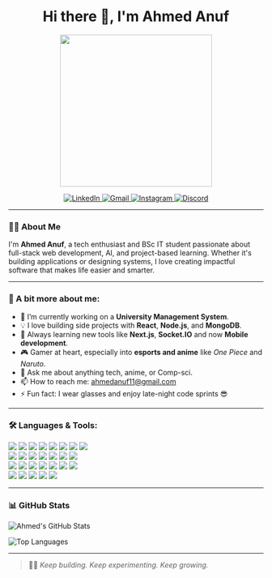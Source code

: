 <h1 align="center">Hi there 👋, I'm Ahmed Anuf</h1>
<p align="center">
  <img src="[https://cdn.dribbble.com/users/1162077/screenshots/3848914/programmer.gif](https://camo.githubusercontent.com/4d9f5ecceb711eec6e2018f38a5677dc657c9738d4a65ba3b928c41c0a45b439/68747470733a2f2f6d69726f2e6d656469756d2e636f6d2f6d61782f313336302f302a37513379765349765f7430696f4a2d5a2e676966)" width="300" />
</p>

<p align="center">
  <a href="https://www.linkedin.com/in/ahmed-anuf-03baa8260/" target="_blank">
    <img alt="LinkedIn" src="https://img.shields.io/badge/LinkedIn-blue?style=for-the-badge&logo=linkedin&logoColor=white" />
  </a>
  <a href="https://mail.google.com/mail/?view=cm&to=ahmedanuf11@gmail.com">
    <img alt="Gmail" src="https://img.shields.io/badge/Email-D14836?style=for-the-badge&logo=gmail&logoColor=white" />
  </a>
  <a href="https://www.instagram.com/anufff__/" target="_blank">
  <img alt="Instagram" src="https://img.shields.io/badge/Instagram-E4405F?style=for-the-badge&logo=instagram&logoColor=white" />
</a>
  <a href="https://discord.com/users/anuf_" target="_blank">
    <img alt="Discord" src="https://img.shields.io/badge/Discord-7289DA?style=for-the-badge&logo=discord&logoColor=white" />
  </a>
</p>

---

### 👨‍💻 About Me

I'm **Ahmed Anuf**, a tech enthusiast and BSc IT student passionate about full-stack web development, AI, and project-based learning. Whether it's building applications or designing systems, I love creating impactful software that makes life easier and smarter.

---

### 🧠 A bit more about me:

- 🔭 I’m currently working on a **University Management System**.
- 💡 I love building side projects with **React**, **Node.js**, and **MongoDB**.
- 🌱 Always learning new tools like **Next.js**, **Socket.IO** and now **Mobile development**.
- 🎮 Gamer at heart, especially into **esports and anime** like *One Piece* and *Naruto*.
- 💬 Ask me about anything tech, anime, or Comp-sci.
- 📫 How to reach me: ahmedanuf11@gmail.com
- ⚡ Fun fact: I wear glasses and enjoy late-night code sprints 😎

---

### 🛠️ Languages & Tools:

<p align="left">
  <img src="https://img.shields.io/badge/Java-ED8B00?style=for-the-badge&logo=java&logoColor=white"/>
  <img src="https://img.shields.io/badge/Node.js-339933?style=for-the-badge&logo=nodedotjs&logoColor=white"/>
  <img src="https://img.shields.io/badge/Photoshop-31A8FF?style=for-the-badge&logo=adobe-photoshop&logoColor=white"/>
  <img src="https://img.shields.io/badge/HTML5-E34F26?style=for-the-badge&logo=html5&logoColor=white"/>
  <img src="https://img.shields.io/badge/Canva-00C4CC?style=for-the-badge&logo=canva&logoColor=white"/>
  <img src="https://img.shields.io/badge/XAMPP-FB7A24?style=for-the-badge&logo=xampp&logoColor=white"/>
  <img src="https://img.shields.io/badge/Jrame-000000?style=for-the-badge&logo=github&logoColor=white"/>
  <img src="https://img.shields.io/badge/WordPress-21759B?style=for-the-badge&logo=wordpress&logoColor=white"/>
  <br/>
  <img src="https://img.shields.io/badge/C-00599C?style=for-the-badge&logo=c&logoColor=white"/>
  <img src="https://img.shields.io/badge/Illustrator-FF9A00?style=for-the-badge&logo=adobe-illustrator&logoColor=white"/>
  <img src="https://img.shields.io/badge/TypeScript-3178C6?style=for-the-badge&logo=typescript&logoColor=white"/>
  <img src="https://img.shields.io/badge/Tailwind%20CSS-06B6D4?style=for-the-badge&logo=tailwind-css&logoColor=white"/>
  <img src="https://img.shields.io/badge/MySQL-005C84?style=for-the-badge&logo=mysql&logoColor=white"/>
  <img src="https://img.shields.io/badge/Postman-FF6C37?style=for-the-badge&logo=postman&logoColor=white"/>
  <img src="https://img.shields.io/badge/MongoDB-4EA94B?style=for-the-badge&logo=mongodb&logoColor=white"/>
  <br/>
  <img src="https://img.shields.io/badge/Express.js-000000?style=for-the-badge&logo=express&logoColor=white"/>
  <img src="https://img.shields.io/badge/Bootstrap-563D7C?style=for-the-badge&logo=bootstrap&logoColor=white"/>
  <img src="https://img.shields.io/badge/Next.js-000000?style=for-the-badge&logo=next.js&logoColor=white"/>
  <img src="https://img.shields.io/badge/React-61DAFB?style=for-the-badge&logo=react&logoColor=black"/>
  <img src="https://img.shields.io/badge/React%20Native-61DAFB?style=for-the-badge&logo=react&logoColor=black"/>
  <img src="https://img.shields.io/badge/Microsoft%20SQL%20Server-CC2927?style=for-the-badge&logo=microsoft%20sql%20server&logoColor=white"/>
  <img src="https://img.shields.io/badge/PHP-777BB4?style=for-the-badge&logo=php&logoColor=white"/>
  <br/>
  <img src="https://img.shields.io/badge/JavaScript-F7DF1E?style=for-the-badge&logo=javascript&logoColor=black"/>
  <img src="https://img.shields.io/badge/CSS3-1572B6?style=for-the-badge&logo=css3&logoColor=white"/>
  <img src="https://img.shields.io/badge/Figma-Gray?style=for-the-badge&logo=figma&logoColor=white"/>
  <img src="https://img.shields.io/badge/Git-F05032?style=for-the-badge&logo=git&logoColor=white"/>
  <img src="https://img.shields.io/badge/Python-3776AB?style=for-the-badge&logo=python&logoColor=white"/>
</p>


---


### 📊 GitHub Stats

![Ahmed's GitHub Stats](https://github-readme-stats.vercel.app/api?username=ahmedanuf&show_icons=true&theme=radical)

![Top Languages](https://github-readme-stats.vercel.app/api/top-langs/?username=ahmedanuf&layout=compact&theme=radical)

---

> 🧑‍💻 *Keep building. Keep experimenting. Keep growing.*
